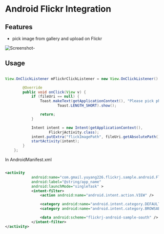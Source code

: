 # Android Flickr Integration

## Features
 * pick image from gallery and upload on Flickr

![Screenshot](https://raw.github.com/luminousman/Flickr/master/1.png)-

 
## Usage

``` java

View.OnClickListener mFlickrClickListener = new View.OnClickListener() {

		@Override
		public void onClick(View v) {
			if (fileUri == null) {
				Toast.makeText(getApplicationContext(), "Please pick photo",
						Toast.LENGTH_SHORT).show();

				return;
			}

			Intent intent = new Intent(getApplicationContext(),
					FlickrjActivity.class);
			intent.putExtra("flickImagePath", fileUri.getAbsolutePath());
			startActivity(intent);
		}
	};
```

In AndroidManifest.xml

``` xml

<activity
            android:name="com.gmail.yuyang226.flickrj.sample.android.FlickrjActivity"
            android:label="@string/app_name"
            android:launchMode="singleTask" >
            <intent-filter>
                <action android:name="android.intent.action.VIEW" />

                <category android:name="android.intent.category.DEFAULT" />
                <category android:name="android.intent.category.BROWSABLE" />

                <data android:scheme="flickrj-android-sample-oauth" />
            </intent-filter>
</activity>
```

